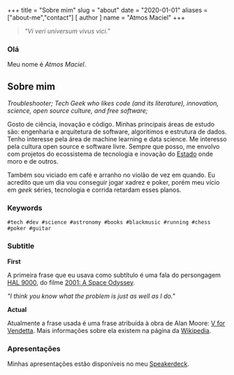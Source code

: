 +++
title = "Sobre mim"
slug = "about"
date = "2020-01-01"
aliases = ["about-me","contact"]
[ author ]
  name = "Atmos Maciel"
+++

> *"Vi veri universum vivus vici."*

### Olá

Meu nome é *Atmos Maciel*.

## Sobre mim

*Troubleshooter; Tech Geek who likes code (and its literature), innovation, science, open source culture, and free software;*

Gosto de ciência, inovação e código. Minhas principais áreas de estudo são: engenharia e arquitetura de software, algoritimos e estrutura de dados. Tenho interesse pela área de machine learning e data science. Me interesso pela cultura open source e software livre. Sempre que posso, me envolvo com projetos do ecossistema de tecnologia e inovação do [Estado](https://en.wikipedia.org/wiki/Maranh%C3%A3o) onde moro e de outros.

Também sou viciado em café e arranho no violão de vez em quando. Eu acredito que um dia vou conseguir jogar xadrez e poker, porém meu vício em *geek* séries, tecnologia e corrida retardam esses planos.

### Keywords

`#tech #dev #science #astronomy #books #blackmusic #running #chess #poker #guitar`

### Subtitle

**First**

A primeira frase que eu usava como subtítulo é uma fala do persongagem [HAL 9000](https://en.wikipedia.org/wiki/HAL_9000), do filme [2001: A Space Odyssey](https://en.wikipedia.org/wiki/2001:_A_Space_Odyssey_(film)).

*"I think you know what the problem is just as well as I do."*

**Actual**

Atualmente a frase usada é uma frase atribuída à obra de Alan Moore: [V for Vendetta](https://en.wikipedia.org/wiki/V_for_Vendetta). Mais informações sobre ela existem na página da [Wikipedia](https://en.wikipedia.org/wiki/Vi_veri_universum_vivus_vici).

### Apresentações

Minhas apresentações estão disponíveis no meu [Speakerdeck](https://speakerdeck.com/atmosmps).
